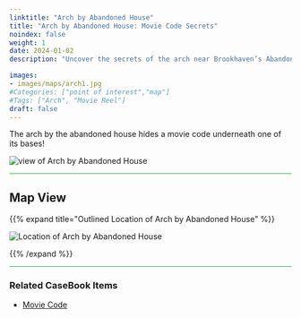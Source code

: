```yaml
---
linktitle: "Arch by Abandoned House"
title: "Arch by Abandoned House: Movie Code Secrets"
noindex: false
weight: 1
date: 2024-01-02
description: "Uncover the secrets of the arch near Brookhaven’s Abandoned House. A hidden movie code lies beneath its base—find it now!"

images:
- images/maps/arch1.jpg
#Categories: ["point of interest","map"]
#Tags: ["Arch", "Movie Reel"]
draft: false
--- 
```



The arch by the abandoned house hides a movie code underneath one of its bases!

![view of Arch by Abandoned House](/images/maps/arch1.jpg)

<hr style="background-color: #28b44c" size=8>

## Map View

{{% expand title="Outlined Location of Arch by Abandoned House" %}}

![Location of Arch by Abandoned House](/images/maps/arch-by-abandoned-house.webp)

{{% /expand %}}
<hr style="background-color: #28b44c" size=8>

### Related CaseBook Items

- [Movie Code](/casebook/movie_codes/#eagle-view-arch-code)